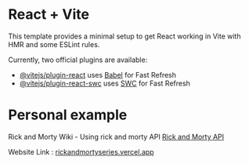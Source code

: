 # React + Vite

This template provides a minimal setup to get React working in Vite with HMR and some ESLint rules.

Currently, two official plugins are available:

- [@vitejs/plugin-react](https://github.com/vitejs/vite-plugin-react/blob/main/packages/plugin-react/README.md) uses [Babel](https://babeljs.io/) for Fast Refresh
- [@vitejs/plugin-react-swc](https://github.com/vitejs/vite-plugin-react-swc) uses [SWC](https://swc.rs/) for Fast Refresh

# Personal example
Rick and Morty Wiki - Using rick and morty API 
[Rick and Morty API](https://rickandmortyapi.com/)

Website Link : [rickandmortyseries.vercel.app](https://rickandmortyseries.vercel.app/)